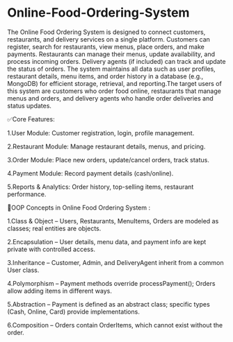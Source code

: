 # Online-Food-Ordering-System
The Online Food Ordering System is designed to connect customers, restaurants, and delivery services on a single platform. Customers can register, search for restaurants, view menus, place orders, and make payments. Restaurants can manage their menus, update availability, and process incoming orders. Delivery agents (if included) can track and update the status of orders. The system maintains all data such as user profiles, restaurant details, menu items, and order history in a database (e.g., MongoDB) for efficient storage, retrieval, and reporting.The target users of this system are customers who order food online, restaurants that manage menus and orders, and delivery agents who handle order deliveries and status updates.

✅Core Features:

1.User Module: Customer registration, login, profile management.

2.Restaurant Module: Manage restaurant details, menus, and pricing.

3.Order Module: Place new orders, update/cancel orders, track status.

4.Payment Module: Record payment details (cash/online).

5.Reports & Analytics: Order history, top-selling items, restaurant performance.


🔹OOP Concepts in Online Food Ordering System :

1.Class & Object – Users, Restaurants, MenuItems, Orders are modeled as classes; real entities are objects.

2.Encapsulation – User details, menu data, and payment info are kept private with controlled access.

3.Inheritance – Customer, Admin, and DeliveryAgent inherit from a common User class.

4.Polymorphism – Payment methods override processPayment(); Orders allow adding items in different ways.

5.Abstraction – Payment is defined as an abstract class; specific types (Cash, Online, Card) provide implementations.

6.Composition – Orders contain OrderItems, which cannot exist without the order.
